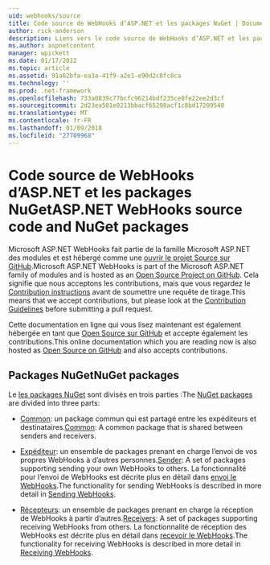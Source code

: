 ```yaml
---
uid: webhooks/source
title: Code source de WebHooks d’ASP.NET et les packages NuGet | Documents Microsoft
author: rick-anderson
description: Liens vers le code source de WebHooks d’ASP.NET et les packages NuGet
ms.author: aspnetcontent
manager: wpickett
ms.date: 01/17/2012
ms.topic: article
ms.assetid: 91a62bfa-ea3a-41f9-a2e1-e90d2c8fc8ca
ms.technology: ''
ms.prod: .net-framework
ms.openlocfilehash: 733a0839c77bcfc96214bdf235ce8fe22ee2d3cf
ms.sourcegitcommit: 2d23ea501e0213bbacf65298acf1c8bd17209540
ms.translationtype: MT
ms.contentlocale: fr-FR
ms.lasthandoff: 01/09/2018
ms.locfileid: "27709968"
---
```

# <a name="aspnet-webhooks-source-code-and-nuget-packages"></a><span data-ttu-id="163c7-103">Code source de WebHooks d’ASP.NET et les packages NuGet</span><span class="sxs-lookup"><span data-stu-id="163c7-103">ASP.NET WebHooks source code and NuGet packages</span></span>

<span data-ttu-id="163c7-104">Microsoft ASP.NET WebHooks fait partie de la famille Microsoft ASP.NET des modules et est hébergé comme une [ouvrir le projet Source sur GitHub](https://github.com/aspnet/WebHooks).</span><span class="sxs-lookup"><span data-stu-id="163c7-104">Microsoft ASP.NET WebHooks is part of the Microsoft ASP.NET family of modules and is hosted as an [Open Source Project on GitHub](https://github.com/aspnet/WebHooks).</span></span> <span data-ttu-id="163c7-105">Cela signifie que nous acceptons les contributions, mais que vous regardez le [Contribution instructions](https://github.com/aspnet/Home/blob/master/CONTRIBUTING.md) avant de soumettre une requête de tirage.</span><span class="sxs-lookup"><span data-stu-id="163c7-105">This means that we accept contributions, but please look at the [Contribution Guidelines](https://github.com/aspnet/Home/blob/master/CONTRIBUTING.md) before submitting a pull request.</span></span>

<span data-ttu-id="163c7-106">Cette documentation en ligne qui vous lisez maintenant est également hébergée en tant que [Open Source sur GitHub](http://docs.asp.net/en/latest/contribute/style-guide.html#style-guide) et accepte également les contributions.</span><span class="sxs-lookup"><span data-stu-id="163c7-106">This online documentation which you are reading now is also hosted as [Open Source on GitHub](http://docs.asp.net/en/latest/contribute/style-guide.html#style-guide) and also accepts contributions.</span></span>

## <a name="nuget-packages"></a><span data-ttu-id="163c7-107">Packages NuGet</span><span class="sxs-lookup"><span data-stu-id="163c7-107">NuGet packages</span></span>

<span data-ttu-id="163c7-108">Le [les packages NuGet](https://nuget.org/packages?q=Microsoft.AspNet.WebHooks) sont divisés en trois parties :</span><span class="sxs-lookup"><span data-stu-id="163c7-108">The [NuGet packages](https://nuget.org/packages?q=Microsoft.AspNet.WebHooks) are divided into three parts:</span></span>

* <span data-ttu-id="163c7-109">[Common](https://www.nuget.org/packages?q=Microsoft.AspNet.WebHooks.Common): un package commun qui est partagé entre les expéditeurs et destinataires.</span><span class="sxs-lookup"><span data-stu-id="163c7-109">[Common](https://www.nuget.org/packages?q=Microsoft.AspNet.WebHooks.Common): A common package that is shared between senders and receivers.</span></span>

* <span data-ttu-id="163c7-110">[Expéditeur](https://www.nuget.org/packages?q=Microsoft.AspNet.WebHooks.Custom): un ensemble de packages prenant en charge l’envoi de vos propres WebHooks à d’autres personnes.</span><span class="sxs-lookup"><span data-stu-id="163c7-110">[Sender](https://www.nuget.org/packages?q=Microsoft.AspNet.WebHooks.Custom): A set of packages supporting sending your own WebHooks to others.</span></span> <span data-ttu-id="163c7-111">La fonctionnalité pour l’envoi de WebHooks est décrite plus en détail dans [envoi le WebHooks](sending/index.md).</span><span class="sxs-lookup"><span data-stu-id="163c7-111">The functionality for sending WebHooks is described in more detail in [Sending WebHooks](sending/index.md).</span></span>

* <span data-ttu-id="163c7-112">[Récepteurs](https://www.nuget.org/packages?q=Microsoft.AspNet.WebHooks.Receivers): un ensemble de packages prenant en charge la réception de WebHooks à partir d’autres.</span><span class="sxs-lookup"><span data-stu-id="163c7-112">[Receivers](https://www.nuget.org/packages?q=Microsoft.AspNet.WebHooks.Receivers): A set of packages supporting receiving WebHooks from others.</span></span> <span data-ttu-id="163c7-113">La fonctionnalité de réception des WebHooks est décrite plus en détail dans [recevoir le WebHooks](receiving/index.md).</span><span class="sxs-lookup"><span data-stu-id="163c7-113">The functionality for receiving WebHooks is described in more detail in [Receiving WebHooks](receiving/index.md).</span></span>
